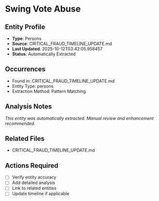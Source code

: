 # Swing Vote Abuse

## Entity Profile
- **Type**: Persons
- **Source**: CRITICAL_FRAUD_TIMELINE_UPDATE.md
- **Last Updated**: 2025-10-12T03:42:05.958457
- **Status**: Automatically Extracted

## Occurrences
- Found in: CRITICAL_FRAUD_TIMELINE_UPDATE.md
- Entity Type: persons
- Extraction Method: Pattern Matching

## Analysis Notes
*This entity was automatically extracted. Manual review and enhancement recommended.*

## Related Files
- CRITICAL_FRAUD_TIMELINE_UPDATE.md

## Actions Required
- [ ] Verify entity accuracy
- [ ] Add detailed analysis
- [ ] Link to related entities
- [ ] Update timeline if applicable
